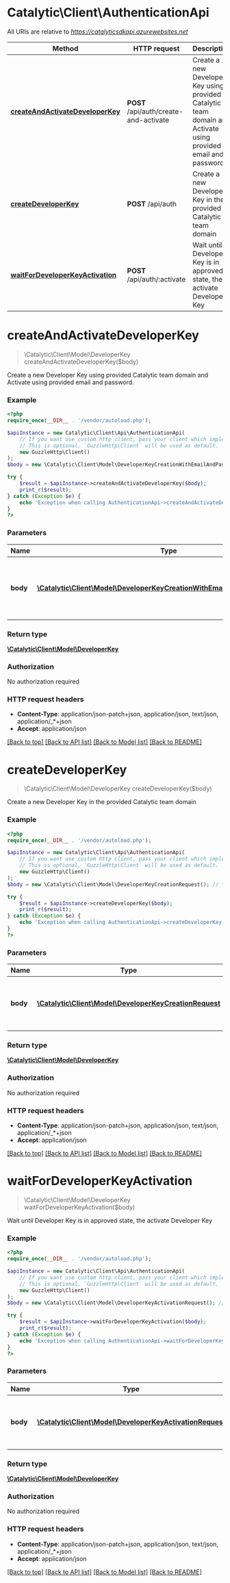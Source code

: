 # Catalytic\Client\AuthenticationApi

All URIs are relative to *https://catalyticsdkapi.azurewebsites.net*

Method | HTTP request | Description
------------- | ------------- | -------------
[**createAndActivateDeveloperKey**](AuthenticationApi.md#createandactivatedeveloperkey) | **POST** /api/auth/create-and-activate | Create a new Developer Key using provided Catalytic team domain and Activate using provided email and password.
[**createDeveloperKey**](AuthenticationApi.md#createdeveloperkey) | **POST** /api/auth | Create a new Developer Key in the provided Catalytic team domain
[**waitForDeveloperKeyActivation**](AuthenticationApi.md#waitfordeveloperkeyactivation) | **POST** /api/auth/:activate | Wait until Developer Key is in approved state, the activate Developer Key

# **createAndActivateDeveloperKey**
> \Catalytic\Client\Model\DeveloperKey createAndActivateDeveloperKey($body)

Create a new Developer Key using provided Catalytic team domain and Activate using provided email and password.

### Example
```php
<?php
require_once(__DIR__ . '/vendor/autoload.php');

$apiInstance = new Catalytic\Client\Api\AuthenticationApi(
    // If you want use custom http client, pass your client which implements `GuzzleHttp\ClientInterface`.
    // This is optional, `GuzzleHttp\Client` will be used as default.
    new GuzzleHttp\Client()
);
$body = new \Catalytic\Client\Model\DeveloperKeyCreationWithEmailAndPasswordRequest(); // \Catalytic\Client\Model\DeveloperKeyCreationWithEmailAndPasswordRequest | Params required to create and activate a new Developer Key

try {
    $result = $apiInstance->createAndActivateDeveloperKey($body);
    print_r($result);
} catch (Exception $e) {
    echo 'Exception when calling AuthenticationApi->createAndActivateDeveloperKey: ', $e->getMessage(), PHP_EOL;
}
?>
```

### Parameters

Name | Type | Description  | Notes
------------- | ------------- | ------------- | -------------
 **body** | [**\Catalytic\Client\Model\DeveloperKeyCreationWithEmailAndPasswordRequest**](../Model/DeveloperKeyCreationWithEmailAndPasswordRequest.md)| Params required to create and activate a new Developer Key | [optional]

### Return type

[**\Catalytic\Client\Model\DeveloperKey**](../Model/DeveloperKey.md)

### Authorization

No authorization required

### HTTP request headers

 - **Content-Type**: application/json-patch+json, application/json, text/json, application/_*+json
 - **Accept**: application/json

[[Back to top]](#) [[Back to API list]](../../README.md#documentation-for-api-endpoints) [[Back to Model list]](../../README.md#documentation-for-models) [[Back to README]](../../README.md)

# **createDeveloperKey**
> \Catalytic\Client\Model\DeveloperKey createDeveloperKey($body)

Create a new Developer Key in the provided Catalytic team domain

### Example
```php
<?php
require_once(__DIR__ . '/vendor/autoload.php');

$apiInstance = new Catalytic\Client\Api\AuthenticationApi(
    // If you want use custom http client, pass your client which implements `GuzzleHttp\ClientInterface`.
    // This is optional, `GuzzleHttp\Client` will be used as default.
    new GuzzleHttp\Client()
);
$body = new \Catalytic\Client\Model\DeveloperKeyCreationRequest(); // \Catalytic\Client\Model\DeveloperKeyCreationRequest | Params required to create a new Developer Key

try {
    $result = $apiInstance->createDeveloperKey($body);
    print_r($result);
} catch (Exception $e) {
    echo 'Exception when calling AuthenticationApi->createDeveloperKey: ', $e->getMessage(), PHP_EOL;
}
?>
```

### Parameters

Name | Type | Description  | Notes
------------- | ------------- | ------------- | -------------
 **body** | [**\Catalytic\Client\Model\DeveloperKeyCreationRequest**](../Model/DeveloperKeyCreationRequest.md)| Params required to create a new Developer Key | [optional]

### Return type

[**\Catalytic\Client\Model\DeveloperKey**](../Model/DeveloperKey.md)

### Authorization

No authorization required

### HTTP request headers

 - **Content-Type**: application/json-patch+json, application/json, text/json, application/_*+json
 - **Accept**: application/json

[[Back to top]](#) [[Back to API list]](../../README.md#documentation-for-api-endpoints) [[Back to Model list]](../../README.md#documentation-for-models) [[Back to README]](../../README.md)

# **waitForDeveloperKeyActivation**
> \Catalytic\Client\Model\DeveloperKey waitForDeveloperKeyActivation($body)

Wait until Developer Key is in approved state, the activate Developer Key

### Example
```php
<?php
require_once(__DIR__ . '/vendor/autoload.php');

$apiInstance = new Catalytic\Client\Api\AuthenticationApi(
    // If you want use custom http client, pass your client which implements `GuzzleHttp\ClientInterface`.
    // This is optional, `GuzzleHttp\Client` will be used as default.
    new GuzzleHttp\Client()
);
$body = new \Catalytic\Client\Model\DeveloperKeyActivationRequest(); // \Catalytic\Client\Model\DeveloperKeyActivationRequest | Params required to poll for and activate Developer Key

try {
    $result = $apiInstance->waitForDeveloperKeyActivation($body);
    print_r($result);
} catch (Exception $e) {
    echo 'Exception when calling AuthenticationApi->waitForDeveloperKeyActivation: ', $e->getMessage(), PHP_EOL;
}
?>
```

### Parameters

Name | Type | Description  | Notes
------------- | ------------- | ------------- | -------------
 **body** | [**\Catalytic\Client\Model\DeveloperKeyActivationRequest**](../Model/DeveloperKeyActivationRequest.md)| Params required to poll for and activate Developer Key | [optional]

### Return type

[**\Catalytic\Client\Model\DeveloperKey**](../Model/DeveloperKey.md)

### Authorization

No authorization required

### HTTP request headers

 - **Content-Type**: application/json-patch+json, application/json, text/json, application/_*+json
 - **Accept**: application/json

[[Back to top]](#) [[Back to API list]](../../README.md#documentation-for-api-endpoints) [[Back to Model list]](../../README.md#documentation-for-models) [[Back to README]](../../README.md)

